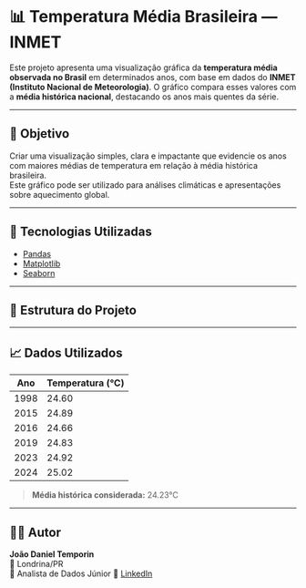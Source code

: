 # 📊 Temperatura Média Brasileira — INMET

Este projeto apresenta uma visualização gráfica da **temperatura média observada no Brasil** em determinados anos, com base em dados do **INMET (Instituto Nacional de Meteorologia)**. O gráfico compara esses valores com a **média histórica nacional**, destacando os anos mais quentes da série.

---

## 🎯 Objetivo

Criar uma visualização simples, clara e impactante que evidencie os anos com maiores médias de temperatura em relação à média histórica brasileira.  
Este gráfico pode ser utilizado para análises climáticas e apresentações sobre aquecimento global.

---

## 🧰 Tecnologias Utilizadas

- [Pandas](https://pandas.pydata.org/)  
- [Matplotlib](https://matplotlib.org/)  
- [Seaborn](https://seaborn.pydata.org/)

---

## 📁 Estrutura do Projeto

---

## 📈 Dados Utilizados

| Ano  | Temperatura (°C) |
|------|------------------|
| 1998 | 24.60            |
| 2015 | 24.89            |
| 2016 | 24.66            |
| 2019 | 24.83            |
| 2023 | 24.92            |
| 2024 | 25.02            |

> **Média histórica considerada:** 24.23°C

---

## 👨‍💻 Autor

**João Daniel Temporin**  
📍 Londrina/PR  
💼 Analista de Dados Júnior
🔗 [LinkedIn](https://www.linkedin.com/in/joao-temporin/) 


